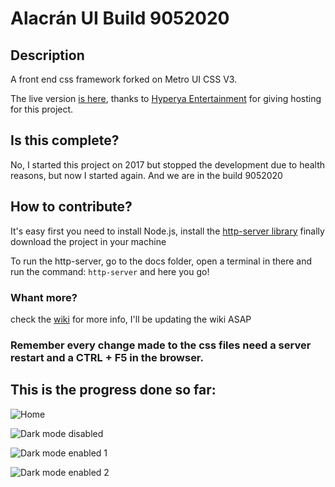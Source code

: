 # Alacrán UI Build 9052020

## Description
A front end css framework forked on Metro UI CSS V3.

The live version [is here](http://hyperyaentertainment.rf.gd/alacran/), thanks to [Hyperya Entertainment](https://www.facebook.com/HyperyaEntertainment/) for giving hosting for this project.

## Is this complete?
No, I started this project on 2017 but stopped the development due to health reasons, but now I started again. And we are in the build 9052020

## How to contribute?
It's easy first you need to install Node.js, install the [http-server library](https://github.com/http-party/http-server) finally download the project in your machine

To run the http-server, go to the docs folder, open a terminal in there and run the command: `http-server` and here you go!

### Whant more?
check the [wiki](https://github.com/sutherland007/Alacran-CSS/wiki) for more info, I'll be updating the wiki ASAP

### Remember every change made to the css files need a server restart and a CTRL + F5 in the browser.

## This is the progress done so far:

![Home](https://i.ibb.co/RjZ5FKt/image.png)

![Dark mode disabled](https://i.ibb.co/DG2M2KQ/image.png)

![Dark mode enabled 1](https://i.ibb.co/23J66VV/image.png)

![Dark mode enabled 2](https://i.ibb.co/xmQfdGW/image.png)